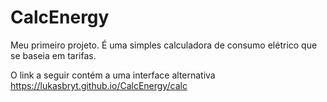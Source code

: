 # CalcEnergy
Meu primeiro projeto. É uma simples calculadora de consumo elétrico que se baseia em tarifas.

O link a seguir contém a uma interface alternativa
https://lukasbryt.github.io/CalcEnergy/calc
